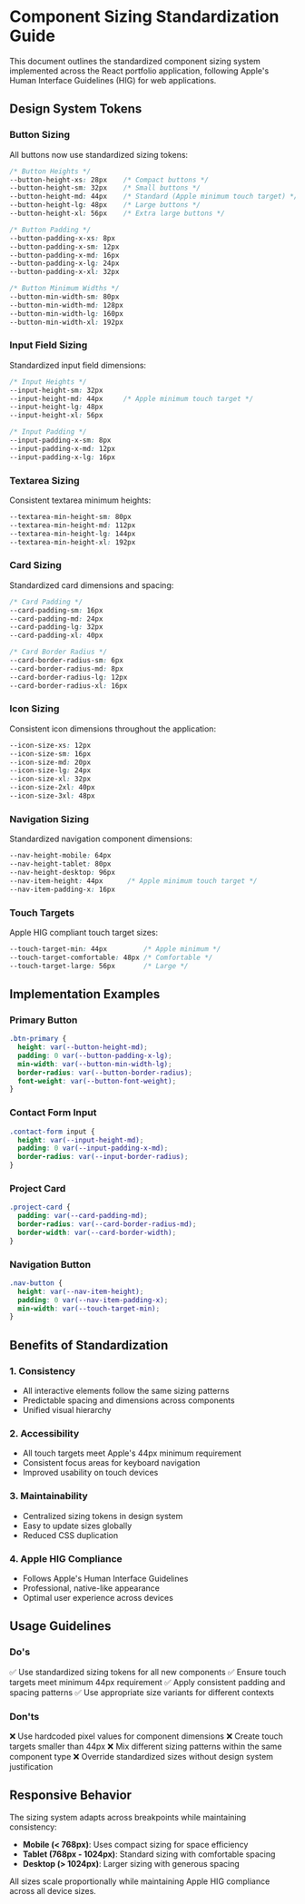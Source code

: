 # Component Sizing Standardization Guide

This document outlines the standardized component sizing system implemented across the React portfolio application, following Apple's Human Interface Guidelines (HIG) for web applications.

## Design System Tokens

### Button Sizing
All buttons now use standardized sizing tokens:

```css
/* Button Heights */
--button-height-xs: 28px    /* Compact buttons */
--button-height-sm: 32px    /* Small buttons */
--button-height-md: 44px    /* Standard (Apple minimum touch target) */
--button-height-lg: 48px    /* Large buttons */
--button-height-xl: 56px    /* Extra large buttons */

/* Button Padding */
--button-padding-x-xs: 8px
--button-padding-x-sm: 12px
--button-padding-x-md: 16px
--button-padding-x-lg: 24px
--button-padding-x-xl: 32px

/* Button Minimum Widths */
--button-min-width-sm: 80px
--button-min-width-md: 128px
--button-min-width-lg: 160px
--button-min-width-xl: 192px
```

### Input Field Sizing
Standardized input field dimensions:

```css
/* Input Heights */
--input-height-sm: 32px
--input-height-md: 44px     /* Apple minimum touch target */
--input-height-lg: 48px
--input-height-xl: 56px

/* Input Padding */
--input-padding-x-sm: 8px
--input-padding-x-md: 12px
--input-padding-x-lg: 16px
```

### Textarea Sizing
Consistent textarea minimum heights:

```css
--textarea-min-height-sm: 80px
--textarea-min-height-md: 112px
--textarea-min-height-lg: 144px
--textarea-min-height-xl: 192px
```

### Card Sizing
Standardized card dimensions and spacing:

```css
/* Card Padding */
--card-padding-sm: 16px
--card-padding-md: 24px
--card-padding-lg: 32px
--card-padding-xl: 40px

/* Card Border Radius */
--card-border-radius-sm: 6px
--card-border-radius-md: 8px
--card-border-radius-lg: 12px
--card-border-radius-xl: 16px
```

### Icon Sizing
Consistent icon dimensions throughout the application:

```css
--icon-size-xs: 12px
--icon-size-sm: 16px
--icon-size-md: 20px
--icon-size-lg: 24px
--icon-size-xl: 32px
--icon-size-2xl: 40px
--icon-size-3xl: 48px
```

### Navigation Sizing
Standardized navigation component dimensions:

```css
--nav-height-mobile: 64px
--nav-height-tablet: 80px
--nav-height-desktop: 96px
--nav-item-height: 44px      /* Apple minimum touch target */
--nav-item-padding-x: 16px
```

### Touch Targets
Apple HIG compliant touch target sizes:

```css
--touch-target-min: 44px         /* Apple minimum */
--touch-target-comfortable: 48px /* Comfortable */
--touch-target-large: 56px       /* Large */
```

## Implementation Examples

### Primary Button
```css
.btn-primary {
  height: var(--button-height-md);
  padding: 0 var(--button-padding-x-lg);
  min-width: var(--button-min-width-lg);
  border-radius: var(--button-border-radius);
  font-weight: var(--button-font-weight);
}
```

### Contact Form Input
```css
.contact-form input {
  height: var(--input-height-md);
  padding: 0 var(--input-padding-x-md);
  border-radius: var(--input-border-radius);
}
```

### Project Card
```css
.project-card {
  padding: var(--card-padding-md);
  border-radius: var(--card-border-radius-md);
  border-width: var(--card-border-width);
}
```

### Navigation Button
```css
.nav-button {
  height: var(--nav-item-height);
  padding: 0 var(--nav-item-padding-x);
  min-width: var(--touch-target-min);
}
```

## Benefits of Standardization

### 1. **Consistency**
- All interactive elements follow the same sizing patterns
- Predictable spacing and dimensions across components
- Unified visual hierarchy

### 2. **Accessibility**
- All touch targets meet Apple's 44px minimum requirement
- Consistent focus areas for keyboard navigation
- Improved usability on touch devices

### 3. **Maintainability**
- Centralized sizing tokens in design system
- Easy to update sizes globally
- Reduced CSS duplication

### 4. **Apple HIG Compliance**
- Follows Apple's Human Interface Guidelines
- Professional, native-like appearance
- Optimal user experience across devices

## Usage Guidelines

### Do's
✅ Use standardized sizing tokens for all new components
✅ Ensure touch targets meet minimum 44px requirement
✅ Apply consistent padding and spacing patterns
✅ Use appropriate size variants for different contexts

### Don'ts
❌ Use hardcoded pixel values for component dimensions
❌ Create touch targets smaller than 44px
❌ Mix different sizing patterns within the same component type
❌ Override standardized sizes without design system justification

## Responsive Behavior

The sizing system adapts across breakpoints while maintaining consistency:

- **Mobile (< 768px)**: Uses compact sizing for space efficiency
- **Tablet (768px - 1024px)**: Standard sizing with comfortable spacing
- **Desktop (> 1024px)**: Larger sizing with generous spacing

All sizes scale proportionally while maintaining Apple HIG compliance across all device sizes.
